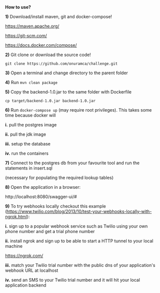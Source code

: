 **How to use?**

**1)** Download/install maven, git and docker-compose!

https://maven.apache.org/

https://git-scm.com/

https://docs.docker.com/compose/

**2)** Git clone or download the source code!

`git clone https://github.com/onuramca/challenge.git`

**3)** Open a terminal and change directory to the parent folder

**4)** Run `mvn clean package`

**5)** Copy the backend-1.0.jar to the same folder with Dockerfile

`cp target/backend-1.0.jar backend-1.0.jar`

**6)** Run `docker-compose up` (may require root privileges). This takes some time because docker will

**i.** pull the postgres image

**ii.** pull the jdk image

**iii.** setup the database 

**iv.** run the containers

**7)** Connect to the postgres db from your favourite tool and run the statements in insert.sql 

(necessary for populating the required lookup tables)

**8)** Open the application in a browser:

http://localhost:8080/swagger-ui/#

**9)** To try webhooks locally checkout this example (https://www.twilio.com/blog/2013/10/test-your-webhooks-locally-with-ngrok.html):

**i.** sign up to a popular webhook service such as Twilio using your own phone number and get a trial phone number

**ii.** install ngrok and sign up to be able to start a HTTP tunnel to your local machine

https://ngrok.com/

**iii.** match your Twilio trial number with the public dns of your application's webhook URL at localhost

**iv.** send an SMS to your Twilio trial number and it will hit your local application backend





